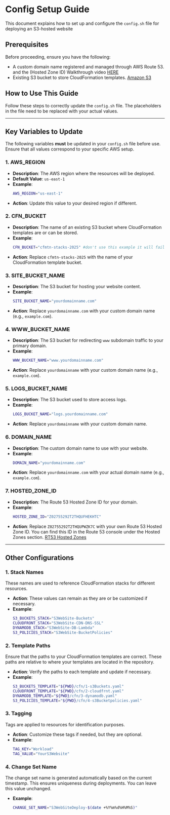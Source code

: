 # Config Setup Guide

This document explains how to set up and configure the `config.sh` file for deploying an S3-hosted website

## Prerequisites

Before proceeding, ensure you have the following:

- A custom domain name registered and managed through AWS Route 53. and the (Hosted Zone ID) Walkthrough video [HERE](https://youtu.be/QnI_Xevpqts)
- Existing S3 bucket to store CloudFormation templates. [Amazon S3](https://us-east-1.console.aws.amazon.com/s3/buckets)

## How to Use This Guide

Follow these steps to correctly update the `config.sh` file. The placeholders in the file need to be replaced with your actual values.

---

## Key Variables to Update

The following variables **must** be updated in your `config.sh` file before use. Ensure that all values correspond to your specific AWS setup.

### 1. **AWS_REGION**
   - **Description**: The AWS region where the resources will be deployed.
   - **Default Value**: `us-east-1`
   - **Example**:
     ```bash
     AWS_REGION="us-east-1"
     ```
   - **Action**: Update this value to your desired region if different.

### 2. **CFN_BUCKET**
   - **Description**: The name of an existing S3 bucket where CloudFormation templates are or can be stored.
   - **Example**:
     ```bash
     CFN_BUCKET="cfmtn-stacks-2025" #don't use this example it will fail
     ```
   - **Action**: Replace `cfmtn-stacks-2025` with the name of your CloudFormation template bucket.

### 3. **SITE_BUCKET_NAME**
   - **Description**: The S3 bucket for hosting your website content.
   - **Example**:
     ```bash
     SITE_BUCKET_NAME="yourdomainname.com"
     ```
   - **Action**: Replace `yourdomainname.com` with your custom domain name (e.g., `example.com`).

### 4. **WWW_BUCKET_NAME**
   - **Description**: The S3 bucket for redirecting `www` subdomain traffic to your primary domain.
   - **Example**:
     ```bash
     WWW_BUCKET_NAME="www.yourdomainname.com"
     ```
   - **Action**: Replace `yourdomainname` with your custom domain name (e.g., `example.com`).

### 5. **LOGS_BUCKET_NAME**
   - **Description**: The S3 bucket used to store access logs.
   - **Example**:
     ```bash
     LOGS_BUCKET_NAME="logs.yourdomainname.com"
     ```
   - **Action**: Replace `yourdomainname` with your custom domain name.

### 6. **DOMAIN_NAME**
   - **Description**: The custom domain name to use with your website.
   - **Example**:
     ```bash
     DOMAIN_NAME="yourdomainname.com"
     ```
   - **Action**: Replace `yourdomainname.com` with your actual domain name (e.g., `example.com`).

### 7. **HOSTED_ZONE_ID**
   - **Description**: The Route 53 Hosted Zone ID for your domain.
   - **Example**:
     ```bash
     HOSTED_ZONE_ID="Z02755292T2THQUFHEKHTC"
     ```
   - **Action**: Replace `Z02755292T2THQUPWZK7C` with your own Route 53 Hosted Zone ID. You can find this ID in the Route 53 console under the Hosted Zones section. [RT53 Hosted Zones](https://us-east-1.console.aws.amazon.com/route53/v2/hostedzones)

---

## Other Configurations

### 1. **Stack Names**
   These names are used to reference CloudFormation stacks for different resources.
   - **Action**: These values can remain as they are or be customized if necessary.
   - **Example**:
     ```bash
     S3_BUCKETS_STACK="S3WebSite-Buckets"
     CLOUDFRONT_STACK="S3WebSite-CDN-DNS-SSL"
     DYNAMODB_STACK="S3WebSite-DB-Lambda"
     S3_POLICIES_STACK="S3WebSite-BucketPolicies"
     ```

### 2. **Template Paths**
   Ensure that the paths to your CloudFormation templates are correct. These paths are relative to where your templates are located in the repository.
   - **Action**: Verify the paths to each template and update if necessary.
   - **Example**:
     ```bash
     S3_BUCKETS_TEMPLATE="${PWD}/cfn/1-s3Buckets.yaml"
     CLOUDFRONT_TEMPLATE="${PWD}/cfn/2-cloudfrnt.yaml"
     DYNAMODB_TEMPLATE="${PWD}/cfn/3-dynamodb.yaml"
     S3_POLICIES_TEMPLATE="${PWD}/cfn/4-s3Bucketpolicies.yaml"
     ```

### 3. **Tagging**
   Tags are applied to resources for identification purposes.
   - **Action**: Customize these tags if needed, but they are optional.
   - **Example**:
     ```bash
     TAG_KEY="Workload"
     TAG_VALUE="YourS3Website"
     ```

### 4. **Change Set Name**
   The change set name is generated automatically based on the current timestamp. This ensures uniqueness during deployments. You can leave this value unchanged.
   - **Example**:
     ```bash
     CHANGE_SET_NAME="S3WebSiteDeploy-$(date +%Y%m%d%H%M%S)"
     ```
